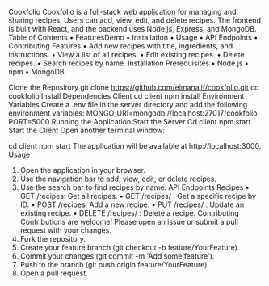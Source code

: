 Cookfolio
Cookfolio is a full-stack web application for managing and sharing recipes. Users can add, view, edit, and delete recipes. The frontend is built with React, and the backend uses Node.js, Express, and MongoDB.
Table of Contents
•	FeaturesDemo
•	Installation
•	Usage
•	API Endpoints
•	Contributing
Features
•	Add new recipes with title, ingredients, and instructions.
•	View a list of all recipes.
•	Edit existing recipes.
•	Delete recipes.
•	Search recipes by name.
Installation
Prerequisites
•	Node.js
•	npm
•	MongoDB

Clone the Repository
git clone https://github.com/eimanalif/cookfolio.git
cd cookfolio
Install Dependencies
Client
cd client
npm install
Environment Variables
Create a .env file in the server directory and add the following environment variables:
MONGO_URI=mongodb://localhost:27017/cookfolio
PORT=5000
Running the Application
Start the Server
Cd client 
npm start
Start the Client
Open another terminal window:

cd client
npm start
The application will be available at http://localhost:3000.
Usage
1.	Open the application in your browser.
2.	Use the navigation bar to add, view, edit, or delete recipes.
3.	Use the search bar to find recipes by name.
API Endpoints
Recipes
•	GET /recipes: Get all recipes.
•	GET /recipes/
: Get a specific recipe by ID.
•	POST /recipes: Add a new recipe.
•	PUT /recipes/
: Update an existing recipe.
•	DELETE /recipes/
: Delete a recipe.
Contributing
Contributions are welcome! Please open an issue or submit a pull request with your changes.
1.	Fork the repository.
2.	Create your feature branch (git checkout -b feature/YourFeature).
3.	Commit your changes (git commit -m 'Add some feature').
4.	Push to the branch (git push origin feature/YourFeature).
5.	Open a pull request.


